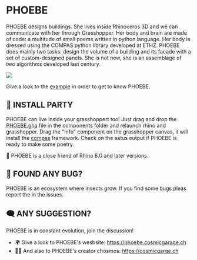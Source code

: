 # PHOEBE

PHOEBE designs buildings. She lives inside Rhinoceros 3D and we can communicate with her through Grasshopper. Her body and brain are made of code: a multitude of small poems written in python language. Her body is dressed using the COMPAS python library developed at ETHZ. PHOEBE does mainly two tasks: design the volume of a building and its facade with a set of custom-designed panels. She is not new, she is an assemblage of two algorithms developed last century.

![](https://github.com/ericgozzi/PHOEBE/blob/website/public/Structure%20001.png)

Give a look to the [example](EXAMPLE_PHOEBE.gh) in order to get to know PHOEBE.



## 🎉 INSTALL PARTY
PHOEBE can live inside your grasshoppert too! Just drag and drop the [PHOEBE.gha](PHOEBE.gha) file in the components folder and relaunch rhino and grasshopper. 
Drag the "Info" component on the grasshopper canvas, it will install the [compas](https://compas.dev/#/) framework. Check on the satus output if PHOEBE is ready to make some poetry. 

🦏 PHOEBE is a close friend of Rhino 8.0 and later versions. 


## 🐛 FOUND ANY BUG? 
PHOEBE is an ecosystem where insects grow. If you find some bugs pleas report the in the issues. 

## 🗨️ ANY SUGGESTION?
PHOEBE is in constant evolution, join the  discussion!


- 🌍 Give a look to PHOEBE's wesbsite: https://phoebe.cosmicgarage.ch
- 🧑‍🚀 And also to PHOEBE's creator chosmos: https://cosmicgarge.ch
